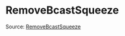 # RemoveBcastSqueeze

Source: [RemoveBcastSqueeze](../../csrc/preseg_passes/remove_bcast_squeeze.h#L15)
